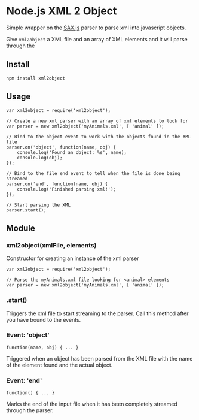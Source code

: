 # Node.js XML 2 Object

Simple wrapper on the [SAX.js](https://github.com/isaacs/sax-js) parser to parse xml into javascript objects.

Give `xml2object` a XML file and an array of XML elements and it will parse through the 

## Install

    npm install xml2object

## Usage

    var xml2object = require('xml2object');
    
    // Create a new xml parser with an array of xml elements to look for
    var parser = new xml2object('myAnimals.xml', [ 'animal' ]);
    
    // Bind to the object event to work with the objects found in the XML file
    parser.on('object', function(name, obj) {
        console.log('Found an object: %s', name);
        console.log(obj);
    });

    // Bind to the file end event to tell when the file is done being streamed
    parser.on('end', function(name, obj) {
        console.log('Finished parsing xml!');
    });
    
    // Start parsing the XML
    parser.start();

## Module

### xml2object(xmlFile, elements)

Constructor for creating an instance of the xml parser

    var xml2object = require('xml2object');
    
    // Parse the myAnimals.xml file looking for <animal> elements
    var parser = new xml2object('myAnimals.xml', [ 'animal' ]);

### .start()

Triggers the xml file to start streaming to the parser. Call this method after you have bound to the events.

### Event: 'object'

    function(name, obj) { ... }

Triggered when an object has been parsed from the XML file with the name of the element found and the actual object.

### Event: 'end'

    function() { ... }

Marks the end of the input file when it has been completely streamed through the parser.
